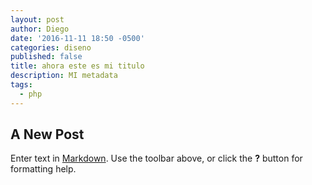 ```yaml
---
layout: post
author: Diego
date: '2016-11-11 18:50 -0500'
categories: diseno
published: false
title: ahora este es mi titulo
description: MI metadata
tags:
  - php
---
```

## A New Post

Enter text in [Markdown](http://daringfireball.net/projects/markdown/). Use the toolbar above, or click the **?** button for formatting help.
